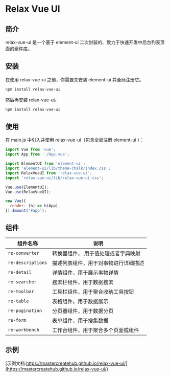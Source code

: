 # Relax Vue UI

## 简介

relax-vue-ui 是一个基于 element-ui 二次封装的、致力于快速开发中后台列表页面的组件库。

## 安装

在使用 relax-vue-ui 之前，你需要先安装 element-ui 并全局注册它。

```bash
npm install relax-vue-ui
```

然后再安装 relax-vue-ui。

```bash
npm install relax-vue-ui
```

## 使用

在 main.js 中引入并使用 relax-vue-ui（包含全局注册 element-ui ）：

```javascript
import Vue from 'vue';
import App from './App.vue';

import ElementUI from 'element-ui';
import 'element-ui/lib/theme-chalk/index.css';
import RelaxVueUI from 'relax-vue-ui';
import 'relax-vue-ui/lib/relax-vue-ui.css';

Vue.use(ElementUI);
Vue.use(RelaxVueUI);

new Vue({
  render: (h) => h(App),
}).$mount('#app');
```

## 组件

| 组件名称          | 说明                                 |
| ----------------- | ------------------------------------ |
| `re-converter`    | 转换器组件， 用于值处理或者字典映射  |
| `re-descriptions` | 描述列表组件，用于对事物进行详细描述 |
| `re-detail`       | 详情组件，用于展示事物详情           |
| `re-searcher`     | 搜索栏组件，用于数据搜索             |
| `re-toolbar`      | 工具栏组件，用于聚合收纳工具按钮     |
| `re-table`        | 表格组件，用于数据展示               |
| `re-pagination`   | 分页器组件，用于数据分页             |
| `re-form`         | 表单组件，用于搜集数据               |
| `re-workbench`    | 工作台组件，用于聚合多个页面或组件   |

## 示例

[示例文档:https://mastercreatehub.github.io/relax-vue-ui/](https://mastercreatehub.github.io/relax-vue-ui/)
